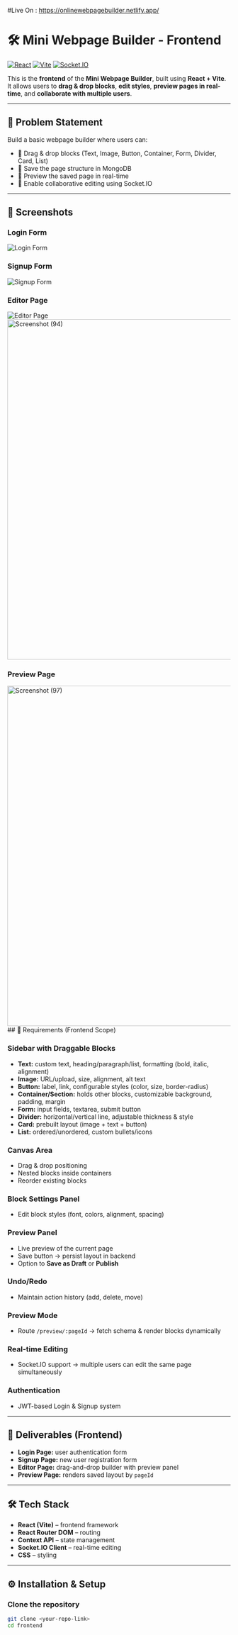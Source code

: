 #Live On : https://onlinewebpagebuilder.netlify.app/

# 🛠️ Mini Webpage Builder - Frontend

[![React](https://img.shields.io/badge/React-61DAFB?logo=react&logoColor=white)](https://reactjs.org/)
[![Vite](https://img.shields.io/badge/Vite-646CFF?logo=vite&logoColor=white)](https://vitejs.dev/)
[![Socket.IO](https://img.shields.io/badge/Socket.IO-010101?logo=socket.io&logoColor=white)](https://socket.io/)

This is the **frontend** of the **Mini Webpage Builder**, built using **React + Vite**.  
It allows users to **drag & drop blocks**, **edit styles**, **preview pages in real-time**, and **collaborate with multiple users**.

---

## 🎯 Problem Statement

Build a basic webpage builder where users can:

- 🧩 Drag & drop blocks (Text, Image, Button, Container, Form, Divider, Card, List)  
- 💾 Save the page structure in MongoDB  
- 👀 Preview the saved page in real-time  
- 🤝 Enable collaborative editing using Socket.IO  

---

## 📸 Screenshots

### Login Form
![Login Form](https://github.com/user-attachments/assets/1881ea37-f082-4060-85ff-3b2c3ab4bee0)

### Signup Form
![Signup Form](https://github.com/user-attachments/assets/f1406eb9-06fa-4621-903f-3bd222042d1f)

### Editor Page
![Editor Page](https://github.com/user-attachments/assets/728980d9-d08d-456e-abd2-03ec189495bf)
<img width="1366" height="768" alt="Screenshot (94)" src="https://github.com/user-attachments/assets/b1b0190b-3244-4cac-beab-f6e982dfb1c1" />
### Preview Page
<img width="1366" height="768" alt="Screenshot (97)" src="https://github.com/user-attachments/assets/cb2f1b2a-9249-42a3-a5b4-34bcf6bd73f5" />
## 🔹 Requirements (Frontend Scope)

### Sidebar with Draggable Blocks
- **Text:** custom text, heading/paragraph/list, formatting (bold, italic, alignment)  
- **Image:** URL/upload, size, alignment, alt text  
- **Button:** label, link, configurable styles (color, size, border-radius)  
- **Container/Section:** holds other blocks, customizable background, padding, margin  
- **Form:** input fields, textarea, submit button  
- **Divider:** horizontal/vertical line, adjustable thickness & style  
- **Card:** prebuilt layout (image + text + button)  
- **List:** ordered/unordered, custom bullets/icons  

### Canvas Area
- Drag & drop positioning  
- Nested blocks inside containers  
- Reorder existing blocks  

### Block Settings Panel
- Edit block styles (font, colors, alignment, spacing)  

### Preview Panel
- Live preview of the current page  
- Save button → persist layout in backend  
- Option to **Save as Draft** or **Publish**  

### Undo/Redo
- Maintain action history (add, delete, move)  

### Preview Mode
- Route `/preview/:pageId` → fetch schema & render blocks dynamically  

### Real-time Editing
- Socket.IO support → multiple users can edit the same page simultaneously  

### Authentication
- JWT-based Login & Signup system  

---

## 🚀 Deliverables (Frontend)

- **Login Page:** user authentication form  
- **Signup Page:** new user registration form  
- **Editor Page:** drag-and-drop builder with preview panel  
- **Preview Page:** renders saved layout by `pageId`  

---

## 🛠️ Tech Stack

- **React (Vite)** – frontend framework  
- **React Router DOM** – routing  
- **Context API** – state management  
- **Socket.IO Client** – real-time editing  
- **CSS** – styling  

---

## ⚙️ Installation & Setup

### Clone the repository
```bash
git clone <your-repo-link>
cd frontend


